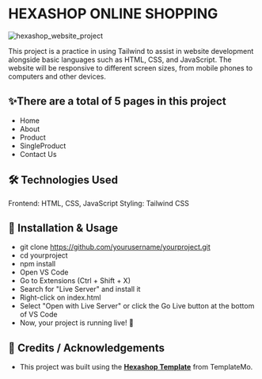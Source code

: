 # HEXASHOP ONLINE SHOPPING
![hexashop_website_project](https://github.com/user-attachments/assets/59ef37e8-8c91-466f-baf3-e3ad2c9f7ece)

This project is a practice in using Tailwind to assist in website development alongside basic languages such as HTML, CSS, and JavaScript. The website will be responsive to different screen sizes, from mobile phones to computers and other devices.

## ✨There are a total of 5 pages in this project
- Home
- About
- Product
- SingleProduct
- Contact Us

## 🛠️ Technologies Used
Frontend: HTML, CSS, JavaScript
Styling: Tailwind CSS

## 🚀 Installation & Usage
- git clone https://github.com/yourusername/yourproject.git
- cd yourproject
- npm install
- Open VS Code
- Go to Extensions (Ctrl + Shift + X)
- Search for "Live Server" and install it
- Right-click on index.html
- Select "Open with Live Server" or  click the Go Live button at the bottom of VS Code
- Now, your project is running live! 🎉

## 🙏 Credits / Acknowledgements
- This project was built using the **[Hexashop Template](https://templatemo.com/tm-571-hexashop)** from TemplateMo.
